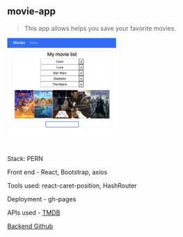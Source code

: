 ## movie-app

<!-- ## [Link](https://adnjoo.github.io/movie-app/) -->

> This app allows helps you save your favorite movies.

<a href='https://github.com/adnjoo/movie-app-auth-frontend'>
<img src='./v0.0.0.4.png' width='250'>
</a><br /><br />

Stack: PERN

Front end - React, Bootstrap, axios

Tools used: react-caret-position, HashRouter

Deployment - gh-pages

APIs used - [TMDB](https://www.themoviedb.org/)

[Backend Github](https://github.com/adnjoo/movie-app-backend)
